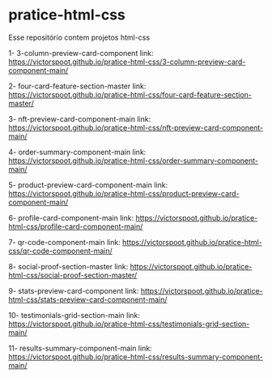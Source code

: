 # pratice-html-css
Esse repositório contem projetos html-css

1- 3-column-preview-card-component link: https://victorspoot.github.io/pratice-html-css/3-column-preview-card-component-main/

2- four-card-feature-section-master link: https://victorspoot.github.io/pratice-html-css/four-card-feature-section-master/

3- nft-preview-card-component-main link: https://victorspoot.github.io/pratice-html-css/nft-preview-card-component-main/

4- order-summary-component-main link: https://victorspoot.github.io/pratice-html-css/order-summary-component-main/

5- product-preview-card-component-main link: https://victorspoot.github.io/pratice-html-css/product-preview-card-component-main/

6- profile-card-component-main link: https://victorspoot.github.io/pratice-html-css/profile-card-component-main/

7- qr-code-component-main link: https://victorspoot.github.io/pratice-html-css/qr-code-component-main/

8- social-proof-section-master link: https://victorspoot.github.io/pratice-html-css/social-proof-section-master/

9- stats-preview-card-component link: https://victorspoot.github.io/pratice-html-css/stats-preview-card-component-main/

10- testimonials-grid-section-main link: https://victorspoot.github.io/pratice-html-css/testimonials-grid-section-main/

11- results-summary-component-main link: https://victorspoot.github.io/pratice-html-css/results-summary-component-main/


